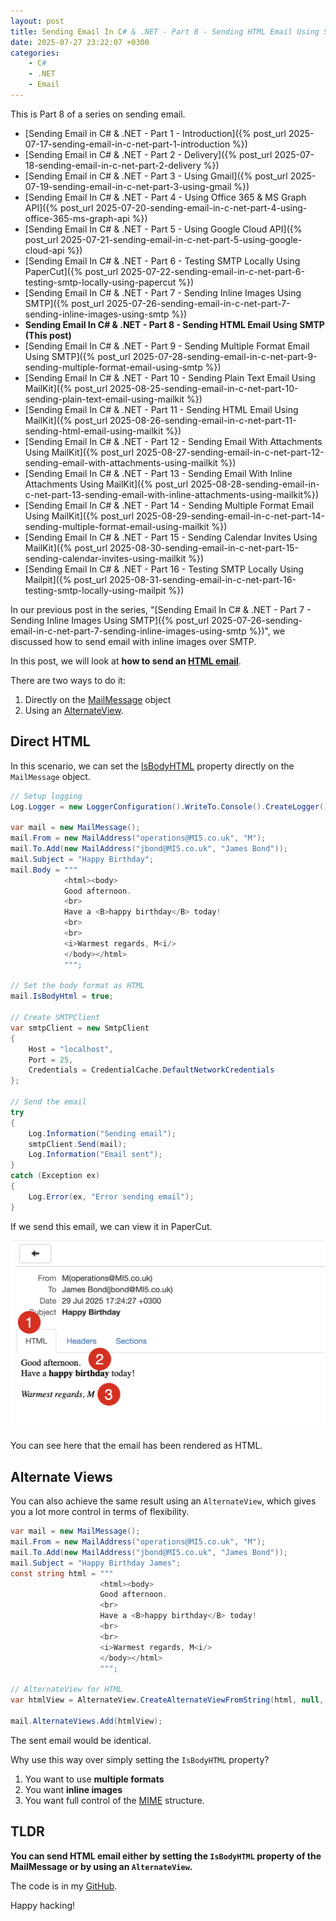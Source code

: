 ```yaml
---
layout: post
title: Sending Email In C# & .NET - Part 8 - Sending HTML Email Using SMTP
date: 2025-07-27 23:22:07 +0300
categories:
    - C#
    - .NET
    - Email
---
```


This is Part 8 of a series on sending email.

- [Sending Email in C# & .NET - Part 1 - Introduction]({% post_url 2025-07-17-sending-email-in-c-net-part-1-introduction %})
- [Sending Email in C# & .NET - Part 2 - Delivery]({% post_url 2025-07-18-sending-email-in-c-net-part-2-delivery %})
- [Sending Email in C# & .NET - Part 3 - Using Gmail]({% post_url 2025-07-19-sending-email-in-c-net-part-3-using-gmail %})
- [Sending Email In C# & .NET - Part 4 - Using Office 365 & MS Graph API]({% post_url 2025-07-20-sending-email-in-c-net-part-4-using-office-365-ms-graph-api %})
- [Sending Email In C# & .NET - Part 5 - Using Google Cloud API]({% post_url 2025-07-21-sending-email-in-c-net-part-5-using-google-cloud-api %})
- [Sending Email In C# & .NET - Part 6 - Testing SMTP Locally  Using PaperCut]({% post_url 2025-07-22-sending-email-in-c-net-part-6-testing-smtp-locally-using-papercut %})
- [Sending Email In C# & .NET - Part 7 - Sending Inline Images Using SMTP]({% post_url 2025-07-26-sending-email-in-c-net-part-7-sending-inline-images-using-smtp %})
- **Sending Email In C# & .NET - Part 8 - Sending HTML Email Using SMTP (This post)**
- [Sending Email In C# & .NET - Part 9 - Sending Multiple Format Email Using SMTP]({% post_url 2025-07-28-sending-email-in-c-net-part-9-sending-multiple-format-email-using-smtp %})
- [Sending Email In C# & .NET - Part 10 - Sending Plain Text Email Using MailKit]({% post_url 2025-08-25-sending-email-in-c-net-part-10-sending-plain-text-email-using-mailkit %})
- [Sending Email In C# & .NET - Part 11 - Sending HTML Email Using MailKit]({% post_url 2025-08-26-sending-email-in-c-net-part-11-sending-html-email-using-mailkit %})
- [Sending Email In C# & .NET - Part 12 - Sending Email With Attachments Using MailKit]({% post_url 2025-08-27-sending-email-in-c-net-part-12-sending-email-with-attachments-using-mailkit %}) 
- [Sending Email In C# & .NET - Part 13 - Sending Email With Inline Attachments Using MailKit]({% post_url 2025-08-28-sending-email-in-c-net-part-13-sending-email-with-inline-attachments-using-mailkit%})
- [Sending Email In C# & .NET - Part 14 - Sending Multiple Format Email Using MailKit]({% post_url 2025-08-29-sending-email-in-c-net-part-14-sending-multiple-format-email-using-mailkit %})
- [Sending Email In C# & .NET - Part 15 - Sending Calendar Invites Using MailKit]({% post_url 2025-08-30-sending-email-in-c-net-part-15-sending-calendar-invites-using-mailkit %})
- [Sending Email In C# & .NET - Part 16 - Testing SMTP Locally Using Mailpit]({% post_url 2025-08-31-sending-email-in-c-net-part-16-testing-smtp-locally-using-mailpit %})

In our previous post in the series, "[Sending Email In C# & .NET - Part 7 - Sending Inline Images Using SMTP]({% post_url 2025-07-26-sending-email-in-c-net-part-7-sending-inline-images-using-smtp %})", we discussed how to send email with inline images over SMTP.

In this post, we will look at **how to send an [HTML email](https://en.wikipedia.org/wiki/HTML_email)**.

There are two ways to do it:

1. Directly on the [MailMessage](https://learn.microsoft.com/en-us/dotnet/api/system.net.mail.mailmessage?view=net-9.0) object
2. Using an [AlternateView](https://learn.microsoft.com/en-us/dotnet/api/system.net.mail.alternateview?view=net-9.0).

## Direct HTML

In this scenario, we can set the [IsBodyHTML](https://learn.microsoft.com/en-us/dotnet/api/system.net.mail.mailmessage.isbodyhtml?view=net-9.0) property directly on the `MailMessage` object.

```c#
// Setup logging
Log.Logger = new LoggerConfiguration().WriteTo.Console().CreateLogger();

var mail = new MailMessage();
mail.From = new MailAddress("operations@MI5.co.uk", "M");
mail.To.Add(new MailAddress("jbond@MI5.co.uk", "James Bond"));
mail.Subject = "Happy Birthday";
mail.Body = """
            <html><body>
            Good afternoon.
            <br>
            Have a <B>happy birthday</B> today!
            <br>
            <br>
            <i>Warmest regards, M<i/>
            </body></html>
            """;

// Set the body format as HTML
mail.IsBodyHtml = true;

// Create SMTPClient
var smtpClient = new SmtpClient
{
    Host = "localhost",
    Port = 25,
    Credentials = CredentialCache.DefaultNetworkCredentials
};

// Send the email
try
{
    Log.Information("Sending email");
    smtpClient.Send(mail);
    Log.Information("Email sent");
}
catch (Exception ex)
{
    Log.Error(ex, "Error sending email");
}
```

If we send this email, we can view it in PaperCut.

![HTMLMailMessage](../images/2025/07/HTMLMailMessage.png)

You can see here that the email has been rendered as HTML.

## Alternate Views

You can also achieve the same result using an `AlternateView`, which gives you a lot more control in terms of flexibility.

```c#
var mail = new MailMessage();
mail.From = new MailAddress("operations@MI5.co.uk", "M");
mail.To.Add(new MailAddress("jbond@MI5.co.uk", "James Bond"));
mail.Subject = "Happy Birthday James";
const string html = """
                    <html><body>
                    Good afternoon.
                    <br>
                    Have a <B>happy birthday</B> today!
                    <br>
                    <br>
                    <i>Warmest regards, M<i/>
                    </body></html>
                    """;

// AlternateView for HTML
var htmlView = AlternateView.CreateAlternateViewFromString(html, null, MediaTypeNames.Text.Html);

mail.AlternateViews.Add(htmlView);
```

The sent email would be identical.

Why use this way over simply setting the `IsBodyHTML` property?

1. You want to use **multiple formats**
2. You want **inline images**
3. You want full control of the [MIME](https://en.wikipedia.org/wiki/MIME) structure.

## TLDR

**You can send HTML email either by setting the `IsBodyHTML` property of the MailMessage or by using an `AlternateView`.**

The code is in my [GitHub](https://github.com/conradakunga/BlogCode/tree/master/2025-07-27%20-%20HTML%20Email).

Happy hacking!
